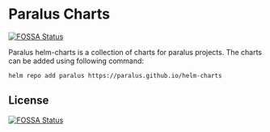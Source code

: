 # Paralus Charts
[![FOSSA Status](https://app.fossa.com/api/projects/git%2Bgithub.com%2Fparalus%2Fhelm-charts.svg?type=shield)](https://app.fossa.com/projects/git%2Bgithub.com%2Fparalus%2Fhelm-charts?ref=badge_shield)


Paralus helm-charts is a collection of charts for paralus projects. The charts can be added using following command:

```
helm repo add paralus https://paralus.github.io/helm-charts
```


## License
[![FOSSA Status](https://app.fossa.com/api/projects/git%2Bgithub.com%2Fparalus%2Fhelm-charts.svg?type=large)](https://app.fossa.com/projects/git%2Bgithub.com%2Fparalus%2Fhelm-charts?ref=badge_large)